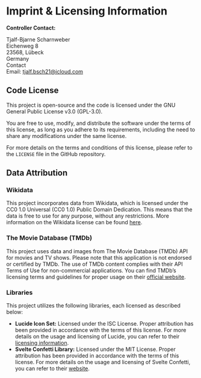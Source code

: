 # Imprint & Licensing Information

**Controller Contact:**

Tjalf-Bjarne Scharnweber  
Eichenweg 8  
23568, Lübeck  
Germany  
Contact  
Email: tjalf.bsch21@icloud.com

## Code License

This project is open-source and the code is licensed under the GNU General Public License v3.0 (GPL-3.0).

You are free to use, modify, and distribute the software under the terms of this license, as long as you adhere to its requirements, including the need to share any modifications under the same license.

For more details on the terms and conditions of this license, please refer to the `LICENSE` file in the GitHub repository.

## Data Attribution

### Wikidata

This project incorporates data from Wikidata, which is licensed under the CC0 1.0 Universal (CC0 1.0) Public Domain Dedication. This means that the data is free to use for any purpose, without any restrictions. More information on the Wikidata license can be found [here](https://creativecommons.org/publicdomain/zero/1.0/).

### The Movie Database (TMDb)

This project uses data and images from The Movie Database (TMDb) API for movies and TV shows. Please note that this application is not endorsed or certified by TMDb. The use of TMDb content complies with their API Terms of Use for non-commercial applications. You can find TMDb’s licensing terms and guidelines for proper usage on their [official website](https://www.themoviedb.org/).

### Libraries

This project utilizes the following libraries, each licensed as described below:

- **Lucide Icon Set:** Licensed under the ISC License. Proper attribution has been provided in accordance with the terms of this license. For more details on the usage and licensing of Lucide, you can refer to their [licensing information](https://lucide.dev/license).
- **Svelte Confetti Library:** Licensed under the MIT License. Proper attribution has been provided in accordance with the terms of this license. For more details on the usage and licensing of Svelte Confetti, you can refer to their [website](https://mitcheljager.github.io/svelte-confetti/).
